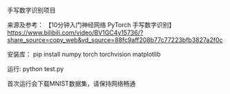 手写数字识别项目

来源及参考：
【10分钟入门神经网络 PyTorch 手写数字识别】 https://www.bilibili.com/video/BV1GC4y15736/?share_source=copy_web&vd_source=88fc9aff208b77c77223bfb3827a2f0c

安装库：
pip install numpy torch torchvision matplotlib

运行:
python test.py

首次运行会下载MNIST数据集，请保持网络畅通
